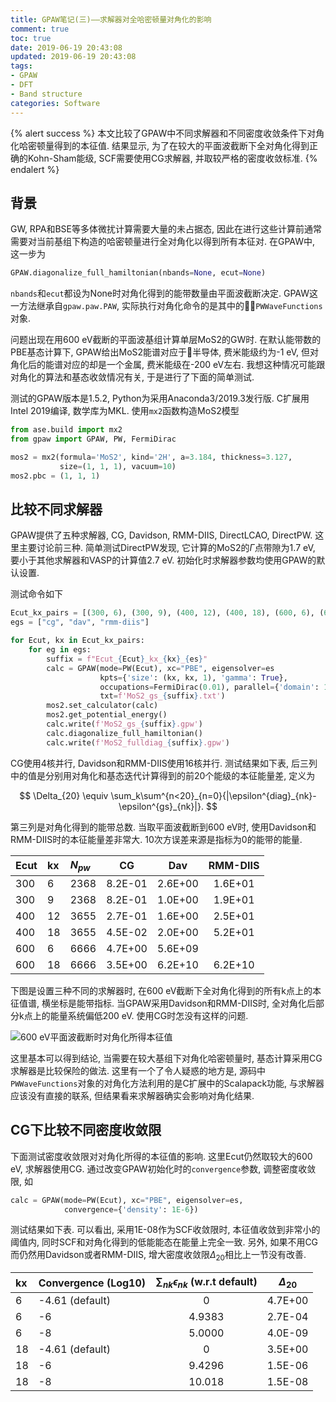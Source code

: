 ```yaml
---
title: GPAW笔记(三)——求解器对全哈密顿量对角化的影响
comment: true
toc: true
date: 2019-06-19 20:43:08
updated: 2019-06-19 20:43:08
tags:
- GPAW
- DFT
- Band structure
categories: Software
---
```


{% alert success %}
本文比较了GPAW中不同求解器和不同密度收敛条件下对角化哈密顿量得到的本征值. 结果显示, 为了在较大的平面波截断下全对角化得到正确的Kohn-Sham能级, SCF需要使用CG求解器, 并取较严格的密度收敛标准.
{% endalert %}
<!-- more -->

## 背景

GW, RPA和BSE等多体微扰计算需要大量的未占据态, 因此在进行这些计算前通常需要对当前基组下构造的哈密顿量进行全对角化以得到所有本征对. 在GPAW中, 这一步为

```python
GPAW.diagonalize_full_hamiltonian(nbands=None, ecut=None)
```

`nbands`和`ecut`都设为None时对角化得到的能带数量由平面波截断决定. GPAW这一方法继承自`gpaw.paw.PAW`, 实际执行对角化命令的是其中的`PWWaveFunctions`对象.

问题出现在用600 eV截断的平面波基组计算单层MoS2的GW时. 在默认能带数的PBE基态计算下, GPAW给出MoS2能谱对应于半导体, 费米能级约为-1 eV, 但对角化后的能谱对应的却是一个金属, 费米能级在-200 eV左右. 我想这种情况可能跟对角化的算法和基态收敛情况有关, 于是进行了下面的简单测试.

测试的GPAW版本是1.5.2, Python为采用Anaconda3/2019.3发行版. C扩展用Intel 2019编译, 数学库为MKL. 使用`mx2`函数构造MoS2模型

```python
from ase.build import mx2
from gpaw import GPAW, PW, FermiDirac

mos2 = mx2(formula='MoS2', kind='2H', a=3.184, thickness=3.127,
           size=(1, 1, 1), vacuum=10)
mos2.pbc = (1, 1, 1)
```

## 比较不同求解器

GPAW提供了五种求解器, CG, Davidson, RMM-DIIS, DirectLCAO, DirectPW. 这里主要讨论前三种. 简单测试DirectPW发现, 它计算的MoS2的$\Gamma$点带隙为1.7 eV, 要小于其他求解器和VASP的计算值2.7 eV. 初始化时求解器参数均使用GPAW的默认设置.

测试命令如下

```python
Ecut_kx_pairs = [(300, 6), (300, 9), (400, 12), (400, 18), (600, 6), (600, 18)]
egs = ["cg", "dav", "rmm-diis"]

for Ecut, kx in Ecut_kx_pairs:
    for eg in egs:
        suffix = f"Ecut_{Ecut}_kx_{kx}_{es}"
        calc = GPAW(mode=PW(Ecut), xc="PBE", eigensolver=es
                    kpts={'size': (kx, kx, 1), 'gamma': True},
                    occupations=FermiDirac(0.01), parallel={'domain': 1},
                    txt=f'MoS2_gs_{suffix}.txt')
        mos2.set_calculator(calc)
        mos2.get_potential_energy()
        calc.write(f'MoS2_gs_{suffix}.gpw')
        calc.diagonalize_full_hamiltonian()
        calc.write(f'MoS2_fulldiag_{suffix}.gpw')
```

CG使用4核并行, Davidson和RMM-DIIS使用16核并行. 测试结果如下表, 后三列中的值是分别用对角化和基态迭代计算得到的前20个能级的本征能量差, 定义为

$$
\Delta_{20} \equiv \sum_k\sum^{n<20}_{n=0}{|\epsilon^{diag}_{nk}-\epsilon^{gs}_{nk}|}.
$$

第三列是对角化得到的能带总数. 当取平面波截断到600 eV时, 使用Davidson和RMM-DIIS时的本征能量差非常大. 10次方误差来源是指标为0的能带的能量.

| Ecut | kx   | $N_{pw}$ |   CG    |   Dav   | RMM-DIIS |
| :--- | :--- | :------- | :-----: | :-----: | :------: |
| 300  | 6    | 2368     | 8.2E-01 | 2.6E+00 | 1.6E+01  |
| 300  | 9    | 2368     | 8.2E-01 | 1.0E+00 | 1.9E+01  |
| 400  | 12   | 3655     | 2.7E-01 | 1.6E+00 | 2.5E+01  |
| 400  | 18   | 3655     | 4.5E-02 | 2.0E+00 | 5.2E+01  |
| 600  | 6    | 6666     | 4.7E+00 | 5.6E+09 |          |
| 600  | 18   | 6666     | 3.5E+00 | 6.2E+10 | 6.2E+10  |

下图是设置三种不同的求解器时, 在600 eV截断下全对角化得到的所有k点上的本征值谱, 横坐标是能带指标. 当GPAW采用Davidson和RMM-DIIS时, 全对角化后部分k点上的能量系统偏低200 eV. 使用CG时怎没有这样的问题.

![600 eV平面波截断时对角化所得本征值](diag_eigensolver.png)

这里基本可以得到结论, 当需要在较大基组下对角化哈密顿量时, 基态计算采用CG求解器是比较保险的做法. 这里有一个了令人疑惑的地方是, 源码中`PWWaveFunctions`对象的对角化方法利用的是C扩展中的Scalapack功能, 与求解器应该没有直接的联系, 但结果看来求解器确实会影响对角化结果.

## CG下比较不同密度收敛限

下面测试密度收敛限对对角化所得的本征值的影响. 这里Ecut仍然取较大的600 eV, 求解器使用CG. 通过改变GPAW初始化时的`convergence`参数, 调整密度收敛限, 如

```python
calc = GPAW(mode=PW(Ecut), xc="PBE", eigensolver=es,
            convergence={'density': 1E-6})
```

测试结果如下表. 可以看出, 采用1E-08作为SCF收敛限时, 本征值收敛到非常小的阈值内, 同时SCF和对角化得到的低能能态在能量上完全一致. 另外, 如果不用CG而仍然用Davidson或者RMM-DIIS, 增大密度收敛限$\Delta_{20}$相比上一节没有改善.

| kx   | Convergence (Log10) | $\sum_{nk}{\epsilon_{nk}}$ (w.r.t default) | $\Delta_{20}$ |
| :--- | :------------------ | :----------------------------------------: | :-----------: |
| 6    | -4.61 (default)     |                     0                      |    4.7E+00    |
| 6    | -6                  |                   4.9383                   |    2.7E-04    |
| 6    | -8                  |                   5.0000                   |    4.0E-09    |
| 18   | -4.61 (default)     |                     0                      |    3.5E+00    |
| 18   | -6                  |                   9.4296                   |    1.5E-06    |
| 18   | -8                  |                   10.018                   |    1.5E-08    |

<!-- 它们在VASP里也有IALGO和ALGO的相似对应, 分别是58 (Conjugate, All), 38 (Normal)和48 (Very_fast). -->
